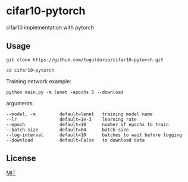 # cifar10-pytorch
cifar10 implementation with pytorch

## Usage
```
git clone https://github.com/tuguldurio/cifar10-pytorch.git

cd cifar10-pytorch
```

Training network example:
```
python main.py -m lenet -epochs 5 --download
```
arguments:
```
--model, -m         default=lenet   training model name
--lr                default=1e-3    learning rate
--epoch             default=10      number of epochs to train
--batch-size        default=64      batch size
--log-interval      default=10      batches to wait before logging
--download          default=False   to download data
```

## License
[MIT](https://choosealicense.com/licenses/mit/)